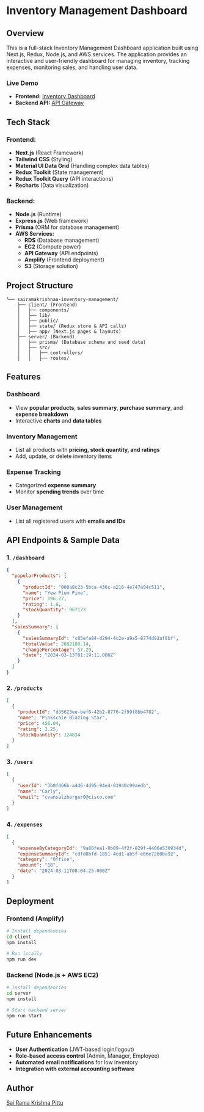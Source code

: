 # Inventory Management Dashboard

## Overview
This is a full-stack Inventory Management Dashboard application built using Next.js, Redux, Node.js, and AWS services. The application provides an interactive and user-friendly dashboard for managing inventory, tracking expenses, monitoring sales, and handling user data.

### Live Demo
- **Frontend:** [Inventory Dashboard](https://master.d1c42re5xxe9dr.amplifyapp.com/dashboard)
- **Backend API:** [API Gateway](https://hr6rqb98b2.execute-api.ap-south-1.amazonaws.com/prod)

## Tech Stack
### Frontend:
- **Next.js** (React Framework)
- **Tailwind CSS** (Styling)
- **Material UI Data Grid** (Handling complex data tables)
- **Redux Toolkit** (State management)
- **Redux Toolkit Query** (API interactions)
- **Recharts** (Data visualization)

### Backend:
- **Node.js** (Runtime)
- **Express.js** (Web framework)
- **Prisma** (ORM for database management)
- **AWS Services:**
  - **RDS** (Database management)
  - **EC2** (Compute power)
  - **API Gateway** (API endpoints)
  - **Amplify** (Frontend deployment)
  - **S3** (Storage solution)

## Project Structure
```
└── sairamakrishnaa-inventory-management/
    ├── client/ (Frontend)
    │   ├── components/
    │   ├── lib/
    │   ├── public/
    │   ├── state/ (Redux store & API calls)
    │   ├── app/ (Next.js pages & layouts)
    ├── server/ (Backend)
    │   ├── prisma/ (Database schema and seed data)
    │   ├── src/
    │   │   ├── controllers/
    │   │   ├── routes/
```

## Features
### Dashboard
- View **popular products**, **sales summary**, **purchase summary**, and **expense breakdown**
- Interactive **charts** and **data tables**

### Inventory Management
- List all products with **pricing, stock quantity, and ratings**
- Add, update, or delete inventory items

### Expense Tracking
- Categorized **expense summary**
- Monitor **spending trends** over time

### User Management
- List all registered users with **emails and IDs**

## API Endpoints & Sample Data
### 1. `/dashboard`
```json
{
  "popularProducts": [
    {
      "productId": "000a8c23-5bca-436c-a216-4e747a94c511",
      "name": "Yew Plum Pine",
      "price": 196.27,
      "rating": 1.6,
      "stockQuantity": 967173
    }
  ],
  "salesSummary": [
    {
      "salesSummaryId": "c85efa84-d294-4c2e-a9a5-8774d92af8bf",
      "totalValue": 2882180.14,
      "changePercentage": 57.29,
      "date": "2024-03-13T01:19:11.000Z"
    }
  ]
}
```

### 2. `/products`
```json
[
  {
    "productId": "d35623ee-bef6-42b2-8776-2f99f8bb4782",
    "name": "Pinkscale Blazing Star",
    "price": 456.04,
    "rating": 2.25,
    "stockQuantity": 124834
  }
]
```

### 3. `/users`
```json
[
  {
    "userId": "3b0fd66b-a4d6-4d95-94e4-01940c99aedb",
    "name": "Carly",
    "email": "cvansalzberger0@cisco.com"
  }
]
```

### 4. `/expenses`
```json
[
  {
    "expenseByCategoryId": "9a86fea1-8b89-4f2f-829f-4406e530934d",
    "expenseSummaryId": "cdfd8bfd-1851-4cd1-ab5f-e66e7260ba92",
    "category": "Office",
    "amount": "18",
    "date": "2024-03-11T08:04:25.000Z"
  }
]
```

## Deployment
### Frontend (Amplify)
```sh
# Install dependencies
cd client
npm install

# Run locally
npm run dev
```

### Backend (Node.js + AWS EC2)
```sh
# Install dependencies
cd server
npm install

# Start backend server
npm run start
```

## Future Enhancements
- **User Authentication** (JWT-based login/logout)
- **Role-based access control** (Admin, Manager, Employee)
- **Automated email notifications** for low inventory
- **Integration with external accounting software**

## Author
[Sai Rama Krishna Pittu](https://github.com/sairamakrishnaa)

